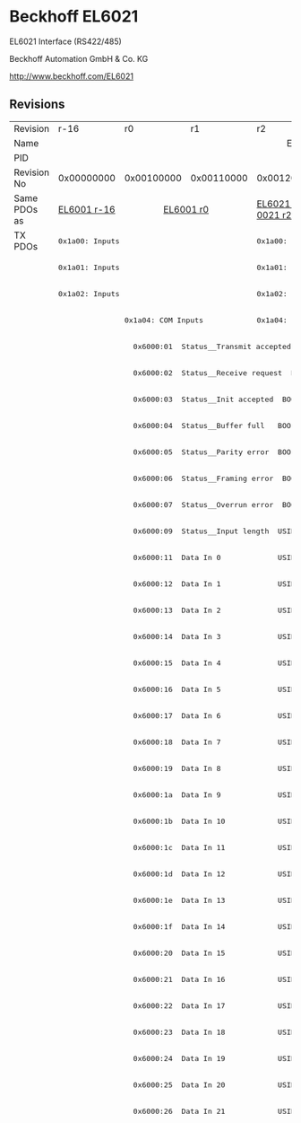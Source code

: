 # Beckhoff EL6021

EL6021 Interface (RS422/485)

Beckhoff Automation GmbH & Co. KG

http://www.beckhoff.com/EL6021

## Revisions
<table>
<tr >
<td>Revision</td>
<td>r-16</td>
<td>r0</td>
<td>r1</td>
<td>r2</td>
<td>r3</td>
<td>r4</td>
<td>r5</td>
<td>r6</td>
</tr>
<tr >
<td>Name</td>
<td colspan=8 align="center">EL6021 Interface (RS422/485)</td>
</tr>
<tr >
<td>PID</td>
<td colspan=8 align="center">0x17853052</td>
</tr>
<tr >
<td>Revision No</td>
<td>0x00000000</td>
<td>0x00100000</td>
<td>0x00110000</td>
<td>0x00120000</td>
<td>0x00130000</td>
<td>0x00140000</td>
<td>0x00150000</td>
<td>0x00160000</td>
</tr>
<tr >
<td>Same PDOs as</td>
<td><a href="EL6001">EL6001 r-16</a></td>
<td colspan=2 align="center"><a href="EL6001">EL6001 r0</a></td>
<td><a href="EL6021-0021">EL6021-0021 r2</a></td>
<td><a href="EL6021-0021">EL6021-0021 r3</a></td>
<td><a href="EL6021-0021">EL6021-0021 r4</a></td>
<td colspan=2 align="center"><a href="EL6021-0021">EL6021-0021 r5</a><br/><a href="EL6021-0021">EL6021-0021 r6</a></td>
</tr>
<tr class="txpdo pdosection">
<td rowspan=200 valign=top>TX PDOs</td>
<td colspan=3 align="left"><pre>0x1a00: Inputs</pre></td>
<td colspan=5 align="left"><pre>0x1a00: TxPDO-Map Inputs</pre></td>
<td></td>
</tr>
<tr class="txpdo pdosection">
<td colspan=3 align="left"><pre>0x1a01: Inputs</pre></td>
<td colspan=5 align="left"><pre>0x1a01: TxPDO-Map Inputs</pre></td>
</tr>
<tr class="txpdo pdosection">
<td colspan=3 align="left"><pre>0x1a02: Inputs</pre></td>
<td colspan=5 align="left"><pre>0x1a02: TxPDO-Map Inputs</pre></td>
</tr>
<tr class="txpdo pdosection">
<td></td>
<td colspan=2 align="left"><pre>0x1a04: COM Inputs</pre></td>
<td colspan=5 align="left"><pre>0x1a04: COM TxPDO-Map Inputs</pre></td>
</tr>
<tr class="txpdo">
<td></td>
<td colspan=7 align="left"><pre>  0x6000:01  Status__Transmit accepted  BOOL</pre></td>
</tr>
<tr class="txpdo">
<td></td>
<td colspan=7 align="left"><pre>  0x6000:02  Status__Receive request  BOOL</pre></td>
</tr>
<tr class="txpdo">
<td></td>
<td colspan=7 align="left"><pre>  0x6000:03  Status__Init accepted  BOOL</pre></td>
</tr>
<tr class="txpdo">
<td></td>
<td colspan=7 align="left"><pre>  0x6000:04  Status__Buffer full   BOOL</pre></td>
</tr>
<tr class="txpdo">
<td></td>
<td colspan=7 align="left"><pre>  0x6000:05  Status__Parity error  BOOL</pre></td>
</tr>
<tr class="txpdo">
<td></td>
<td colspan=7 align="left"><pre>  0x6000:06  Status__Framing error  BOOL</pre></td>
</tr>
<tr class="txpdo">
<td></td>
<td colspan=7 align="left"><pre>  0x6000:07  Status__Overrun error  BOOL</pre></td>
</tr>
<tr class="txpdo">
<td></td>
<td colspan=7 align="left"><pre>  0x6000:09  Status__Input length  USINT</pre></td>
</tr>
<tr class="txpdo">
<td></td>
<td colspan=7 align="left"><pre>  0x6000:11  Data In 0             USINT</pre></td>
</tr>
<tr class="txpdo">
<td></td>
<td colspan=7 align="left"><pre>  0x6000:12  Data In 1             USINT</pre></td>
</tr>
<tr class="txpdo">
<td></td>
<td colspan=7 align="left"><pre>  0x6000:13  Data In 2             USINT</pre></td>
</tr>
<tr class="txpdo">
<td></td>
<td colspan=7 align="left"><pre>  0x6000:14  Data In 3             USINT</pre></td>
</tr>
<tr class="txpdo">
<td></td>
<td colspan=7 align="left"><pre>  0x6000:15  Data In 4             USINT</pre></td>
</tr>
<tr class="txpdo">
<td></td>
<td colspan=7 align="left"><pre>  0x6000:16  Data In 5             USINT</pre></td>
</tr>
<tr class="txpdo">
<td></td>
<td colspan=7 align="left"><pre>  0x6000:17  Data In 6             USINT</pre></td>
</tr>
<tr class="txpdo">
<td></td>
<td colspan=7 align="left"><pre>  0x6000:18  Data In 7             USINT</pre></td>
</tr>
<tr class="txpdo">
<td></td>
<td colspan=7 align="left"><pre>  0x6000:19  Data In 8             USINT</pre></td>
</tr>
<tr class="txpdo">
<td></td>
<td colspan=7 align="left"><pre>  0x6000:1a  Data In 9             USINT</pre></td>
</tr>
<tr class="txpdo">
<td></td>
<td colspan=7 align="left"><pre>  0x6000:1b  Data In 10            USINT</pre></td>
</tr>
<tr class="txpdo">
<td></td>
<td colspan=7 align="left"><pre>  0x6000:1c  Data In 11            USINT</pre></td>
</tr>
<tr class="txpdo">
<td></td>
<td colspan=7 align="left"><pre>  0x6000:1d  Data In 12            USINT</pre></td>
</tr>
<tr class="txpdo">
<td></td>
<td colspan=7 align="left"><pre>  0x6000:1e  Data In 13            USINT</pre></td>
</tr>
<tr class="txpdo">
<td></td>
<td colspan=7 align="left"><pre>  0x6000:1f  Data In 14            USINT</pre></td>
</tr>
<tr class="txpdo">
<td></td>
<td colspan=7 align="left"><pre>  0x6000:20  Data In 15            USINT</pre></td>
</tr>
<tr class="txpdo">
<td></td>
<td colspan=7 align="left"><pre>  0x6000:21  Data In 16            USINT</pre></td>
</tr>
<tr class="txpdo">
<td></td>
<td colspan=7 align="left"><pre>  0x6000:22  Data In 17            USINT</pre></td>
</tr>
<tr class="txpdo">
<td></td>
<td colspan=7 align="left"><pre>  0x6000:23  Data In 18            USINT</pre></td>
</tr>
<tr class="txpdo">
<td></td>
<td colspan=7 align="left"><pre>  0x6000:24  Data In 19            USINT</pre></td>
</tr>
<tr class="txpdo">
<td></td>
<td colspan=7 align="left"><pre>  0x6000:25  Data In 20            USINT</pre></td>
</tr>
<tr class="txpdo">
<td></td>
<td colspan=7 align="left"><pre>  0x6000:26  Data In 21            USINT</pre></td>
</tr>
<tr class="txpdo pdosection">
<td colspan=4 align="left"></td>
<td colspan=4 align="left"><pre>0x1a05: COM ext. inputs</pre></td>
</tr>
<tr class="txpdo">
<td colspan=4 align="left"></td>
<td colspan=4 align="left"><pre>  0x6001:01  Status__Transmit accepted  BOOL</pre></td>
</tr>
<tr class="txpdo">
<td colspan=4 align="left"></td>
<td colspan=4 align="left"><pre>  0x6001:02  Status__Receive request  BOOL</pre></td>
</tr>
<tr class="txpdo">
<td colspan=4 align="left"></td>
<td colspan=4 align="left"><pre>  0x6001:03  Status__Init accepted  BOOL</pre></td>
</tr>
<tr class="txpdo">
<td colspan=4 align="left"></td>
<td colspan=4 align="left"><pre>  0x6001:04  Status__Buffer full   BOOL</pre></td>
</tr>
<tr class="txpdo">
<td colspan=4 align="left"></td>
<td colspan=4 align="left"><pre>  0x6001:05  Status__Parity error  BOOL</pre></td>
</tr>
<tr class="txpdo">
<td colspan=4 align="left"></td>
<td colspan=4 align="left"><pre>  0x6001:06  Status__Framing error  BOOL</pre></td>
</tr>
<tr class="txpdo">
<td colspan=4 align="left"></td>
<td colspan=4 align="left"><pre>  0x6001:07  Status__Overrun error  BOOL</pre></td>
</tr>
<tr class="txpdo">
<td colspan=4 align="left"></td>
<td colspan=4 align="left"><pre>  0x6001:09  Status__Input length  USINT</pre></td>
</tr>
<tr class="txpdo">
<td colspan=4 align="left"></td>
<td colspan=4 align="left"><pre>  0x6001:11  Data In 0             UINT</pre></td>
</tr>
<tr class="txpdo">
<td colspan=4 align="left"></td>
<td colspan=4 align="left"><pre>  0x6001:12  Data In 1             UINT</pre></td>
</tr>
<tr class="txpdo">
<td colspan=4 align="left"></td>
<td colspan=4 align="left"><pre>  0x6001:13  Data In 2             UINT</pre></td>
</tr>
<tr class="txpdo">
<td colspan=4 align="left"></td>
<td colspan=4 align="left"><pre>  0x6001:14  Data In 3             UINT</pre></td>
</tr>
<tr class="txpdo">
<td colspan=4 align="left"></td>
<td colspan=4 align="left"><pre>  0x6001:15  Data In 4             UINT</pre></td>
</tr>
<tr class="txpdo">
<td colspan=4 align="left"></td>
<td colspan=4 align="left"><pre>  0x6001:16  Data In 5             UINT</pre></td>
</tr>
<tr class="txpdo">
<td colspan=4 align="left"></td>
<td colspan=4 align="left"><pre>  0x6001:17  Data In 6             UINT</pre></td>
</tr>
<tr class="txpdo">
<td colspan=4 align="left"></td>
<td colspan=4 align="left"><pre>  0x6001:18  Data In 7             UINT</pre></td>
</tr>
<tr class="txpdo">
<td colspan=4 align="left"></td>
<td colspan=4 align="left"><pre>  0x6001:19  Data In 8             UINT</pre></td>
</tr>
<tr class="txpdo">
<td colspan=4 align="left"></td>
<td colspan=4 align="left"><pre>  0x6001:1a  Data In 9             UINT</pre></td>
</tr>
<tr class="txpdo">
<td colspan=4 align="left"></td>
<td colspan=4 align="left"><pre>  0x6001:1b  Data In 10            UINT</pre></td>
</tr>
<tr class="txpdo">
<td colspan=4 align="left"></td>
<td colspan=4 align="left"><pre>  0x6001:1c  Data In 11            UINT</pre></td>
</tr>
<tr class="txpdo">
<td colspan=4 align="left"></td>
<td colspan=4 align="left"><pre>  0x6001:1d  Data In 12            UINT</pre></td>
</tr>
<tr class="txpdo">
<td colspan=4 align="left"></td>
<td colspan=4 align="left"><pre>  0x6001:1e  Data In 13            UINT</pre></td>
</tr>
<tr class="txpdo">
<td colspan=4 align="left"></td>
<td colspan=4 align="left"><pre>  0x6001:1f  Data In 14            UINT</pre></td>
</tr>
<tr class="txpdo">
<td colspan=4 align="left"></td>
<td colspan=4 align="left"><pre>  0x6001:20  Data In 15            UINT</pre></td>
</tr>
<tr class="txpdo">
<td colspan=4 align="left"></td>
<td colspan=4 align="left"><pre>  0x6001:21  Data In 16            UINT</pre></td>
</tr>
<tr class="txpdo">
<td colspan=4 align="left"></td>
<td colspan=4 align="left"><pre>  0x6001:22  Data In 17            UINT</pre></td>
</tr>
<tr class="txpdo">
<td colspan=4 align="left"></td>
<td colspan=4 align="left"><pre>  0x6001:23  Data In 18            UINT</pre></td>
</tr>
<tr class="txpdo">
<td colspan=4 align="left"></td>
<td colspan=4 align="left"><pre>  0x6001:24  Data In 19            UINT</pre></td>
</tr>
<tr class="txpdo">
<td colspan=4 align="left"></td>
<td colspan=4 align="left"><pre>  0x6001:25  Data In 20            UINT</pre></td>
</tr>
<tr class="txpdo">
<td colspan=4 align="left"></td>
<td colspan=4 align="left"><pre>  0x6001:26  Data In 21            UINT</pre></td>
</tr>
<tr class="txpdo">
<td colspan=4 align="left"></td>
<td colspan=4 align="left"><pre>  0x6001:27  Data In 22            UINT</pre></td>
</tr>
<tr class="txpdo">
<td colspan=4 align="left"></td>
<td colspan=4 align="left"><pre>  0x6001:28  Data In 23            UINT</pre></td>
</tr>
<tr class="txpdo">
<td colspan=4 align="left"></td>
<td colspan=4 align="left"><pre>  0x6001:29  Data In 24            UINT</pre></td>
</tr>
<tr class="txpdo">
<td colspan=4 align="left"></td>
<td colspan=4 align="left"><pre>  0x6001:2a  Data In 25            UINT</pre></td>
</tr>
<tr class="txpdo">
<td colspan=4 align="left"></td>
<td colspan=4 align="left"><pre>  0x6001:2b  Data In 26            UINT</pre></td>
</tr>
<tr class="txpdo">
<td colspan=4 align="left"></td>
<td colspan=4 align="left"><pre>  0x6001:2c  Data In 27            UINT</pre></td>
</tr>
<tr class="txpdo">
<td colspan=4 align="left"></td>
<td colspan=4 align="left"><pre>  0x6001:2d  Data In 28            UINT</pre></td>
</tr>
<tr class="txpdo">
<td colspan=4 align="left"></td>
<td colspan=4 align="left"><pre>  0x6001:2e  Data In 29            UINT</pre></td>
</tr>
<tr class="txpdo">
<td colspan=4 align="left"></td>
<td colspan=4 align="left"><pre>  0x6001:2f  Data In 30            UINT</pre></td>
</tr>
<tr class="txpdo">
<td colspan=4 align="left"></td>
<td colspan=4 align="left"><pre>  0x6001:30  Data In 31            UINT</pre></td>
</tr>
<tr class="txpdo">
<td colspan=4 align="left"></td>
<td colspan=4 align="left"><pre>  0x6001:31  Data In 32            UINT</pre></td>
</tr>
<tr class="txpdo">
<td colspan=4 align="left"></td>
<td colspan=4 align="left"><pre>  0x6001:32  Data In 33            UINT</pre></td>
</tr>
<tr class="txpdo">
<td colspan=4 align="left"></td>
<td colspan=4 align="left"><pre>  0x6001:33  Data In 34            UINT</pre></td>
</tr>
<tr class="txpdo">
<td colspan=4 align="left"></td>
<td colspan=4 align="left"><pre>  0x6001:34  Data In 35            UINT</pre></td>
</tr>
<tr class="txpdo">
<td colspan=4 align="left"></td>
<td colspan=4 align="left"><pre>  0x6001:35  Data In 36            UINT</pre></td>
</tr>
<tr class="txpdo">
<td colspan=4 align="left"></td>
<td colspan=4 align="left"><pre>  0x6001:36  Data In 37            UINT</pre></td>
</tr>
<tr class="txpdo">
<td colspan=4 align="left"></td>
<td colspan=4 align="left"><pre>  0x6001:37  Data In 38            UINT</pre></td>
</tr>
<tr class="txpdo">
<td colspan=4 align="left"></td>
<td colspan=4 align="left"><pre>  0x6001:38  Data In 39            UINT</pre></td>
</tr>
<tr class="txpdo">
<td colspan=4 align="left"></td>
<td colspan=4 align="left"><pre>  0x6001:39  Data In 40            UINT</pre></td>
</tr>
<tr class="txpdo">
<td colspan=4 align="left"></td>
<td colspan=4 align="left"><pre>  0x6001:3a  Data In 41            UINT</pre></td>
</tr>
<tr class="txpdo">
<td colspan=4 align="left"></td>
<td colspan=4 align="left"><pre>  0x6001:3b  Data In 42            UINT</pre></td>
</tr>
<tr class="txpdo">
<td colspan=4 align="left"></td>
<td colspan=4 align="left"><pre>  0x6001:3c  Data In 43            UINT</pre></td>
</tr>
<tr class="txpdo">
<td colspan=4 align="left"></td>
<td colspan=4 align="left"><pre>  0x6001:3d  Data In 44            UINT</pre></td>
</tr>
<tr class="txpdo">
<td colspan=4 align="left"></td>
<td colspan=4 align="left"><pre>  0x6001:3e  Data In 45            UINT</pre></td>
</tr>
<tr class="txpdo">
<td colspan=4 align="left"></td>
<td colspan=4 align="left"><pre>  0x6001:3f  Data In 46            UINT</pre></td>
</tr>
<tr class="txpdo">
<td colspan=4 align="left"></td>
<td colspan=4 align="left"><pre>  0x6001:40  Data In 47            UINT</pre></td>
</tr>
<tr class="txpdo">
<td colspan=4 align="left"></td>
<td colspan=4 align="left"><pre>  0x6001:41  Data In 48            UINT</pre></td>
</tr>
<tr class="txpdo">
<td colspan=4 align="left"></td>
<td colspan=4 align="left"><pre>  0x6001:42  Data In 49            UINT</pre></td>
</tr>
<tr class="txpdo pdosection">
<td colspan=6 align="left"></td>
<td colspan=2 align="left"><pre>0x1a06: COM TxPDO-Map Input 98 Byte</pre></td>
</tr>
<tr class="txpdo">
<td colspan=6 align="left"></td>
<td colspan=2 align="left"><pre>  0x6000:01  Status__Transmit accepted  BOOL</pre></td>
</tr>
<tr class="txpdo">
<td colspan=6 align="left"></td>
<td colspan=2 align="left"><pre>  0x6000:02  Status__Receive request  BOOL</pre></td>
</tr>
<tr class="txpdo">
<td colspan=6 align="left"></td>
<td colspan=2 align="left"><pre>  0x6000:03  Status__Init accepted  BOOL</pre></td>
</tr>
<tr class="txpdo">
<td colspan=6 align="left"></td>
<td colspan=2 align="left"><pre>  0x6000:04  Status__Buffer full   BOOL</pre></td>
</tr>
<tr class="txpdo">
<td colspan=6 align="left"></td>
<td colspan=2 align="left"><pre>  0x6000:05  Status__Parity error  BOOL</pre></td>
</tr>
<tr class="txpdo">
<td colspan=6 align="left"></td>
<td colspan=2 align="left"><pre>  0x6000:06  Status__Framing error  BOOL</pre></td>
</tr>
<tr class="txpdo">
<td colspan=6 align="left"></td>
<td colspan=2 align="left"><pre>  0x6000:07  Status__Overrun error  BOOL</pre></td>
</tr>
<tr class="txpdo">
<td colspan=6 align="left"></td>
<td colspan=2 align="left"><pre>  0x6000:09  Status__Input length  USINT</pre></td>
</tr>
<tr class="txpdo">
<td colspan=6 align="left"></td>
<td colspan=2 align="left"><pre>  0x6000:11  Data In 0             USINT</pre></td>
</tr>
<tr class="txpdo">
<td colspan=6 align="left"></td>
<td colspan=2 align="left"><pre>  0x6000:12  Data In 1             USINT</pre></td>
</tr>
<tr class="txpdo">
<td colspan=6 align="left"></td>
<td colspan=2 align="left"><pre>  0x6000:13  Data In 2             USINT</pre></td>
</tr>
<tr class="txpdo">
<td colspan=6 align="left"></td>
<td colspan=2 align="left"><pre>  0x6000:14  Data In 3             USINT</pre></td>
</tr>
<tr class="txpdo">
<td colspan=6 align="left"></td>
<td colspan=2 align="left"><pre>  0x6000:15  Data In 4             USINT</pre></td>
</tr>
<tr class="txpdo">
<td colspan=6 align="left"></td>
<td colspan=2 align="left"><pre>  0x6000:16  Data In 5             USINT</pre></td>
</tr>
<tr class="txpdo">
<td colspan=6 align="left"></td>
<td colspan=2 align="left"><pre>  0x6000:17  Data In 6             USINT</pre></td>
</tr>
<tr class="txpdo">
<td colspan=6 align="left"></td>
<td colspan=2 align="left"><pre>  0x6000:18  Data In 7             USINT</pre></td>
</tr>
<tr class="txpdo">
<td colspan=6 align="left"></td>
<td colspan=2 align="left"><pre>  0x6000:19  Data In 8             USINT</pre></td>
</tr>
<tr class="txpdo">
<td colspan=6 align="left"></td>
<td colspan=2 align="left"><pre>  0x6000:1a  Data In 9             USINT</pre></td>
</tr>
<tr class="txpdo">
<td colspan=6 align="left"></td>
<td colspan=2 align="left"><pre>  0x6000:1b  Data In 10            USINT</pre></td>
</tr>
<tr class="txpdo">
<td colspan=6 align="left"></td>
<td colspan=2 align="left"><pre>  0x6000:1c  Data In 11            USINT</pre></td>
</tr>
<tr class="txpdo">
<td colspan=6 align="left"></td>
<td colspan=2 align="left"><pre>  0x6000:1d  Data In 12            USINT</pre></td>
</tr>
<tr class="txpdo">
<td colspan=6 align="left"></td>
<td colspan=2 align="left"><pre>  0x6000:1e  Data In 13            USINT</pre></td>
</tr>
<tr class="txpdo">
<td colspan=6 align="left"></td>
<td colspan=2 align="left"><pre>  0x6000:1f  Data In 14            USINT</pre></td>
</tr>
<tr class="txpdo">
<td colspan=6 align="left"></td>
<td colspan=2 align="left"><pre>  0x6000:20  Data In 15            USINT</pre></td>
</tr>
<tr class="txpdo">
<td colspan=6 align="left"></td>
<td colspan=2 align="left"><pre>  0x6000:21  Data In 16            USINT</pre></td>
</tr>
<tr class="txpdo">
<td colspan=6 align="left"></td>
<td colspan=2 align="left"><pre>  0x6000:22  Data In 17            USINT</pre></td>
</tr>
<tr class="txpdo">
<td colspan=6 align="left"></td>
<td colspan=2 align="left"><pre>  0x6000:23  Data In 18            USINT</pre></td>
</tr>
<tr class="txpdo">
<td colspan=6 align="left"></td>
<td colspan=2 align="left"><pre>  0x6000:24  Data In 19            USINT</pre></td>
</tr>
<tr class="txpdo">
<td colspan=6 align="left"></td>
<td colspan=2 align="left"><pre>  0x6000:25  Data In 20            USINT</pre></td>
</tr>
<tr class="txpdo">
<td colspan=6 align="left"></td>
<td colspan=2 align="left"><pre>  0x6000:26  Data In 21            USINT</pre></td>
</tr>
<tr class="txpdo">
<td colspan=6 align="left"></td>
<td colspan=2 align="left"><pre>  0x6000:27  Data In 22            USINT</pre></td>
</tr>
<tr class="txpdo">
<td colspan=6 align="left"></td>
<td colspan=2 align="left"><pre>  0x6000:28  Data In 23            USINT</pre></td>
</tr>
<tr class="txpdo">
<td colspan=6 align="left"></td>
<td colspan=2 align="left"><pre>  0x6000:29  Data In 24            USINT</pre></td>
</tr>
<tr class="txpdo">
<td colspan=6 align="left"></td>
<td colspan=2 align="left"><pre>  0x6000:2a  Data In 25            USINT</pre></td>
</tr>
<tr class="txpdo">
<td colspan=6 align="left"></td>
<td colspan=2 align="left"><pre>  0x6000:2b  Data In 26            USINT</pre></td>
</tr>
<tr class="txpdo">
<td colspan=6 align="left"></td>
<td colspan=2 align="left"><pre>  0x6000:2c  Data In 27            USINT</pre></td>
</tr>
<tr class="txpdo">
<td colspan=6 align="left"></td>
<td colspan=2 align="left"><pre>  0x6000:2d  Data In 28            USINT</pre></td>
</tr>
<tr class="txpdo">
<td colspan=6 align="left"></td>
<td colspan=2 align="left"><pre>  0x6000:2e  Data In 29            USINT</pre></td>
</tr>
<tr class="txpdo">
<td colspan=6 align="left"></td>
<td colspan=2 align="left"><pre>  0x6000:2f  Data In 30            USINT</pre></td>
</tr>
<tr class="txpdo">
<td colspan=6 align="left"></td>
<td colspan=2 align="left"><pre>  0x6000:30  Data In 31            USINT</pre></td>
</tr>
<tr class="txpdo">
<td colspan=6 align="left"></td>
<td colspan=2 align="left"><pre>  0x6000:31  Data In 32            USINT</pre></td>
</tr>
<tr class="txpdo">
<td colspan=6 align="left"></td>
<td colspan=2 align="left"><pre>  0x6000:32  Data In 33            USINT</pre></td>
</tr>
<tr class="txpdo">
<td colspan=6 align="left"></td>
<td colspan=2 align="left"><pre>  0x6000:33  Data In 34            USINT</pre></td>
</tr>
<tr class="txpdo">
<td colspan=6 align="left"></td>
<td colspan=2 align="left"><pre>  0x6000:34  Data In 35            USINT</pre></td>
</tr>
<tr class="txpdo">
<td colspan=6 align="left"></td>
<td colspan=2 align="left"><pre>  0x6000:35  Data In 36            USINT</pre></td>
</tr>
<tr class="txpdo">
<td colspan=6 align="left"></td>
<td colspan=2 align="left"><pre>  0x6000:36  Data In 37            USINT</pre></td>
</tr>
<tr class="txpdo">
<td colspan=6 align="left"></td>
<td colspan=2 align="left"><pre>  0x6000:37  Data In 38            USINT</pre></td>
</tr>
<tr class="txpdo">
<td colspan=6 align="left"></td>
<td colspan=2 align="left"><pre>  0x6000:38  Data In 39            USINT</pre></td>
</tr>
<tr class="txpdo">
<td colspan=6 align="left"></td>
<td colspan=2 align="left"><pre>  0x6000:39  Data In 40            USINT</pre></td>
</tr>
<tr class="txpdo">
<td colspan=6 align="left"></td>
<td colspan=2 align="left"><pre>  0x6000:3a  Data In 41            USINT</pre></td>
</tr>
<tr class="txpdo">
<td colspan=6 align="left"></td>
<td colspan=2 align="left"><pre>  0x6000:3b  Data In 42            USINT</pre></td>
</tr>
<tr class="txpdo">
<td colspan=6 align="left"></td>
<td colspan=2 align="left"><pre>  0x6000:3c  Data In 43            USINT</pre></td>
</tr>
<tr class="txpdo">
<td colspan=6 align="left"></td>
<td colspan=2 align="left"><pre>  0x6000:3d  Data In 44            USINT</pre></td>
</tr>
<tr class="txpdo">
<td colspan=6 align="left"></td>
<td colspan=2 align="left"><pre>  0x6000:3e  Data In 45            USINT</pre></td>
</tr>
<tr class="txpdo">
<td colspan=6 align="left"></td>
<td colspan=2 align="left"><pre>  0x6000:3f  Data In 46            USINT</pre></td>
</tr>
<tr class="txpdo">
<td colspan=6 align="left"></td>
<td colspan=2 align="left"><pre>  0x6000:40  Data In 47            USINT</pre></td>
</tr>
<tr class="txpdo">
<td colspan=6 align="left"></td>
<td colspan=2 align="left"><pre>  0x6000:41  Data In 48            USINT</pre></td>
</tr>
<tr class="txpdo">
<td colspan=6 align="left"></td>
<td colspan=2 align="left"><pre>  0x6000:42  Data In 49            USINT</pre></td>
</tr>
<tr class="txpdo">
<td colspan=6 align="left"></td>
<td colspan=2 align="left"><pre>  0x6000:43  Data In 50            USINT</pre></td>
</tr>
<tr class="txpdo">
<td colspan=6 align="left"></td>
<td colspan=2 align="left"><pre>  0x6000:44  Data In 51            USINT</pre></td>
</tr>
<tr class="txpdo">
<td colspan=6 align="left"></td>
<td colspan=2 align="left"><pre>  0x6000:45  Data In 52            USINT</pre></td>
</tr>
<tr class="txpdo">
<td colspan=6 align="left"></td>
<td colspan=2 align="left"><pre>  0x6000:46  Data In 53            USINT</pre></td>
</tr>
<tr class="txpdo">
<td colspan=6 align="left"></td>
<td colspan=2 align="left"><pre>  0x6000:47  Data In 54            USINT</pre></td>
</tr>
<tr class="txpdo">
<td colspan=6 align="left"></td>
<td colspan=2 align="left"><pre>  0x6000:48  Data In 55            USINT</pre></td>
</tr>
<tr class="txpdo">
<td colspan=6 align="left"></td>
<td colspan=2 align="left"><pre>  0x6000:49  Data In 56            USINT</pre></td>
</tr>
<tr class="txpdo">
<td colspan=6 align="left"></td>
<td colspan=2 align="left"><pre>  0x6000:4a  Data In 57            USINT</pre></td>
</tr>
<tr class="txpdo">
<td colspan=6 align="left"></td>
<td colspan=2 align="left"><pre>  0x6000:4b  Data In 58            USINT</pre></td>
</tr>
<tr class="txpdo">
<td colspan=6 align="left"></td>
<td colspan=2 align="left"><pre>  0x6000:4c  Data In 59            USINT</pre></td>
</tr>
<tr class="txpdo">
<td colspan=6 align="left"></td>
<td colspan=2 align="left"><pre>  0x6000:4d  Data In 60            USINT</pre></td>
</tr>
<tr class="txpdo">
<td colspan=6 align="left"></td>
<td colspan=2 align="left"><pre>  0x6000:4e  Data In 61            USINT</pre></td>
</tr>
<tr class="txpdo">
<td colspan=6 align="left"></td>
<td colspan=2 align="left"><pre>  0x6000:4f  Data In 62            USINT</pre></td>
</tr>
<tr class="txpdo">
<td colspan=6 align="left"></td>
<td colspan=2 align="left"><pre>  0x6000:50  Data In 63            USINT</pre></td>
</tr>
<tr class="txpdo">
<td colspan=6 align="left"></td>
<td colspan=2 align="left"><pre>  0x6000:51  Data In 64            USINT</pre></td>
</tr>
<tr class="txpdo">
<td colspan=6 align="left"></td>
<td colspan=2 align="left"><pre>  0x6000:52  Data In 65            USINT</pre></td>
</tr>
<tr class="txpdo">
<td colspan=6 align="left"></td>
<td colspan=2 align="left"><pre>  0x6000:53  Data In 66            USINT</pre></td>
</tr>
<tr class="txpdo">
<td colspan=6 align="left"></td>
<td colspan=2 align="left"><pre>  0x6000:54  Data In 67            USINT</pre></td>
</tr>
<tr class="txpdo">
<td colspan=6 align="left"></td>
<td colspan=2 align="left"><pre>  0x6000:55  Data In 68            USINT</pre></td>
</tr>
<tr class="txpdo">
<td colspan=6 align="left"></td>
<td colspan=2 align="left"><pre>  0x6000:56  Data In 69            USINT</pre></td>
</tr>
<tr class="txpdo">
<td colspan=6 align="left"></td>
<td colspan=2 align="left"><pre>  0x6000:57  Data In 70            USINT</pre></td>
</tr>
<tr class="txpdo">
<td colspan=6 align="left"></td>
<td colspan=2 align="left"><pre>  0x6000:58  Data In 71            USINT</pre></td>
</tr>
<tr class="txpdo">
<td colspan=6 align="left"></td>
<td colspan=2 align="left"><pre>  0x6000:59  Data In 72            USINT</pre></td>
</tr>
<tr class="txpdo">
<td colspan=6 align="left"></td>
<td colspan=2 align="left"><pre>  0x6000:5a  Data In 73            USINT</pre></td>
</tr>
<tr class="txpdo">
<td colspan=6 align="left"></td>
<td colspan=2 align="left"><pre>  0x6000:5b  Data In 74            USINT</pre></td>
</tr>
<tr class="txpdo">
<td colspan=6 align="left"></td>
<td colspan=2 align="left"><pre>  0x6000:5c  Data In 75            USINT</pre></td>
</tr>
<tr class="txpdo">
<td colspan=6 align="left"></td>
<td colspan=2 align="left"><pre>  0x6000:5d  Data In 76            USINT</pre></td>
</tr>
<tr class="txpdo">
<td colspan=6 align="left"></td>
<td colspan=2 align="left"><pre>  0x6000:5e  Data In 77            USINT</pre></td>
</tr>
<tr class="txpdo">
<td colspan=6 align="left"></td>
<td colspan=2 align="left"><pre>  0x6000:5f  Data In 78            USINT</pre></td>
</tr>
<tr class="txpdo">
<td colspan=6 align="left"></td>
<td colspan=2 align="left"><pre>  0x6000:60  Data In 79            USINT</pre></td>
</tr>
<tr class="txpdo">
<td colspan=6 align="left"></td>
<td colspan=2 align="left"><pre>  0x6000:61  Data In 80            USINT</pre></td>
</tr>
<tr class="txpdo">
<td colspan=6 align="left"></td>
<td colspan=2 align="left"><pre>  0x6000:62  Data In 81            USINT</pre></td>
</tr>
<tr class="txpdo">
<td colspan=6 align="left"></td>
<td colspan=2 align="left"><pre>  0x6000:63  Data In 82            USINT</pre></td>
</tr>
<tr class="txpdo">
<td colspan=6 align="left"></td>
<td colspan=2 align="left"><pre>  0x6000:64  Data In 83            USINT</pre></td>
</tr>
<tr class="txpdo">
<td colspan=6 align="left"></td>
<td colspan=2 align="left"><pre>  0x6000:65  Data In 84            USINT</pre></td>
</tr>
<tr class="txpdo">
<td colspan=6 align="left"></td>
<td colspan=2 align="left"><pre>  0x6000:66  Data In 85            USINT</pre></td>
</tr>
<tr class="txpdo">
<td colspan=6 align="left"></td>
<td colspan=2 align="left"><pre>  0x6000:67  Data In 86            USINT</pre></td>
</tr>
<tr class="txpdo">
<td colspan=6 align="left"></td>
<td colspan=2 align="left"><pre>  0x6000:68  Data In 87            USINT</pre></td>
</tr>
<tr class="txpdo">
<td colspan=6 align="left"></td>
<td colspan=2 align="left"><pre>  0x6000:69  Data In 88            USINT</pre></td>
</tr>
<tr class="txpdo">
<td colspan=6 align="left"></td>
<td colspan=2 align="left"><pre>  0x6000:6a  Data In 89            USINT</pre></td>
</tr>
<tr class="txpdo">
<td colspan=6 align="left"></td>
<td colspan=2 align="left"><pre>  0x6000:6b  Data In 90            USINT</pre></td>
</tr>
<tr class="txpdo">
<td colspan=6 align="left"></td>
<td colspan=2 align="left"><pre>  0x6000:6c  Data In 91            USINT</pre></td>
</tr>
<tr class="txpdo">
<td colspan=6 align="left"></td>
<td colspan=2 align="left"><pre>  0x6000:6d  Data In 92            USINT</pre></td>
</tr>
<tr class="txpdo">
<td colspan=6 align="left"></td>
<td colspan=2 align="left"><pre>  0x6000:6e  Data In 93            USINT</pre></td>
</tr>
<tr class="txpdo">
<td colspan=6 align="left"></td>
<td colspan=2 align="left"><pre>  0x6000:6f  Data In 94            USINT</pre></td>
</tr>
<tr class="txpdo">
<td colspan=6 align="left"></td>
<td colspan=2 align="left"><pre>  0x6000:70  Data In 95            USINT</pre></td>
</tr>
<tr class="txpdo">
<td colspan=6 align="left"></td>
<td colspan=2 align="left"><pre>  0x6000:71  Data In 96            USINT</pre></td>
</tr>
<tr class="txpdo">
<td colspan=6 align="left"></td>
<td colspan=2 align="left"><pre>  0x6000:72  Data In 97            USINT</pre></td>
</tr>
<tr class="rxpdo pdosection">
<td rowspan=191 valign=top>RX PDOs</td>
<td colspan=3 align="left"><pre>0x1600: Outputs</pre></td>
<td colspan=5 align="left"><pre>0x1600: RxPDO-Map Outputs</pre></td>
<td></td>
</tr>
<tr class="rxpdo pdosection">
<td colspan=3 align="left"><pre>0x1601: Outputs</pre></td>
<td colspan=5 align="left"><pre>0x1601: RxPDO-Map Outputs</pre></td>
</tr>
<tr class="rxpdo pdosection">
<td colspan=3 align="left"><pre>0x1602: Outputs</pre></td>
<td colspan=5 align="left"><pre>0x1602: RxPDO-Map Outputs</pre></td>
</tr>
<tr class="rxpdo pdosection">
<td></td>
<td colspan=2 align="left"><pre>0x1604: COM Outputs</pre></td>
<td colspan=5 align="left"><pre>0x1604: COM RxPDO-Map Outputs</pre></td>
</tr>
<tr class="rxpdo">
<td></td>
<td colspan=7 align="left"><pre>  0x7000:01  Ctrl__Transmit request  BOOL</pre></td>
</tr>
<tr class="rxpdo">
<td></td>
<td colspan=7 align="left"><pre>  0x7000:02  Ctrl__Receive accepted  BOOL</pre></td>
</tr>
<tr class="rxpdo">
<td></td>
<td colspan=7 align="left"><pre>  0x7000:03  Ctrl__Init request    BOOL</pre></td>
</tr>
<tr class="rxpdo">
<td></td>
<td colspan=7 align="left"><pre>  0x7000:04  Ctrl__Send continues  BOOL</pre></td>
</tr>
<tr class="rxpdo">
<td></td>
<td colspan=7 align="left"><pre>  0x7000:09  Ctrl__Output length   USINT</pre></td>
</tr>
<tr class="rxpdo">
<td></td>
<td colspan=7 align="left"><pre>  0x7000:11  Data Out 0            USINT</pre></td>
</tr>
<tr class="rxpdo">
<td></td>
<td colspan=7 align="left"><pre>  0x7000:12  Data Out 1            USINT</pre></td>
</tr>
<tr class="rxpdo">
<td></td>
<td colspan=7 align="left"><pre>  0x7000:13  Data Out 2            USINT</pre></td>
</tr>
<tr class="rxpdo">
<td></td>
<td colspan=7 align="left"><pre>  0x7000:14  Data Out 3            USINT</pre></td>
</tr>
<tr class="rxpdo">
<td></td>
<td colspan=7 align="left"><pre>  0x7000:15  Data Out 4            USINT</pre></td>
</tr>
<tr class="rxpdo">
<td></td>
<td colspan=7 align="left"><pre>  0x7000:16  Data Out 5            USINT</pre></td>
</tr>
<tr class="rxpdo">
<td></td>
<td colspan=7 align="left"><pre>  0x7000:17  Data Out 6            USINT</pre></td>
</tr>
<tr class="rxpdo">
<td></td>
<td colspan=7 align="left"><pre>  0x7000:18  Data Out 7            USINT</pre></td>
</tr>
<tr class="rxpdo">
<td></td>
<td colspan=7 align="left"><pre>  0x7000:19  Data Out 8            USINT</pre></td>
</tr>
<tr class="rxpdo">
<td></td>
<td colspan=7 align="left"><pre>  0x7000:1a  Data Out 9            USINT</pre></td>
</tr>
<tr class="rxpdo">
<td></td>
<td colspan=7 align="left"><pre>  0x7000:1b  Data Out 10           USINT</pre></td>
</tr>
<tr class="rxpdo">
<td></td>
<td colspan=7 align="left"><pre>  0x7000:1c  Data Out 11           USINT</pre></td>
</tr>
<tr class="rxpdo">
<td></td>
<td colspan=7 align="left"><pre>  0x7000:1d  Data Out 12           USINT</pre></td>
</tr>
<tr class="rxpdo">
<td></td>
<td colspan=7 align="left"><pre>  0x7000:1e  Data Out 13           USINT</pre></td>
</tr>
<tr class="rxpdo">
<td></td>
<td colspan=7 align="left"><pre>  0x7000:1f  Data Out 14           USINT</pre></td>
</tr>
<tr class="rxpdo">
<td></td>
<td colspan=7 align="left"><pre>  0x7000:20  Data Out 15           USINT</pre></td>
</tr>
<tr class="rxpdo">
<td></td>
<td colspan=7 align="left"><pre>  0x7000:21  Data Out 16           USINT</pre></td>
</tr>
<tr class="rxpdo">
<td></td>
<td colspan=7 align="left"><pre>  0x7000:22  Data Out 17           USINT</pre></td>
</tr>
<tr class="rxpdo">
<td></td>
<td colspan=7 align="left"><pre>  0x7000:23  Data Out 18           USINT</pre></td>
</tr>
<tr class="rxpdo">
<td></td>
<td colspan=7 align="left"><pre>  0x7000:24  Data Out 19           USINT</pre></td>
</tr>
<tr class="rxpdo">
<td></td>
<td colspan=7 align="left"><pre>  0x7000:25  Data Out 20           USINT</pre></td>
</tr>
<tr class="rxpdo">
<td></td>
<td colspan=7 align="left"><pre>  0x7000:26  Data Out 21           USINT</pre></td>
</tr>
<tr class="rxpdo pdosection">
<td colspan=4 align="left"></td>
<td colspan=4 align="left"><pre>0x1605: COM ext. outputs</pre></td>
</tr>
<tr class="rxpdo">
<td colspan=4 align="left"></td>
<td colspan=4 align="left"><pre>  0x7001:01  Ctrl__Transmit request  BOOL</pre></td>
</tr>
<tr class="rxpdo">
<td colspan=4 align="left"></td>
<td colspan=4 align="left"><pre>  0x7001:02  Ctrl__Receive accepted  BOOL</pre></td>
</tr>
<tr class="rxpdo">
<td colspan=4 align="left"></td>
<td colspan=4 align="left"><pre>  0x7001:03  Ctrl__Init request    BOOL</pre></td>
</tr>
<tr class="rxpdo">
<td colspan=4 align="left"></td>
<td colspan=4 align="left"><pre>  0x7001:04  Ctrl__Send continuous  BOOL</pre></td>
</tr>
<tr class="rxpdo">
<td colspan=4 align="left"></td>
<td colspan=4 align="left"><pre>  0x7001:09  Ctrl__Output length   USINT</pre></td>
</tr>
<tr class="rxpdo">
<td colspan=4 align="left"></td>
<td colspan=4 align="left"><pre>  0x7001:11  Data Out 0            UINT</pre></td>
</tr>
<tr class="rxpdo">
<td colspan=4 align="left"></td>
<td colspan=4 align="left"><pre>  0x7001:12  Data Out 1            UINT</pre></td>
</tr>
<tr class="rxpdo">
<td colspan=4 align="left"></td>
<td colspan=4 align="left"><pre>  0x7001:13  Data Out 2            UINT</pre></td>
</tr>
<tr class="rxpdo">
<td colspan=4 align="left"></td>
<td colspan=4 align="left"><pre>  0x7001:14  Data Out 3            UINT</pre></td>
</tr>
<tr class="rxpdo">
<td colspan=4 align="left"></td>
<td colspan=4 align="left"><pre>  0x7001:15  Data Out 4            UINT</pre></td>
</tr>
<tr class="rxpdo">
<td colspan=4 align="left"></td>
<td colspan=4 align="left"><pre>  0x7001:16  Data Out 5            UINT</pre></td>
</tr>
<tr class="rxpdo">
<td colspan=4 align="left"></td>
<td colspan=4 align="left"><pre>  0x7001:17  Data Out 6            UINT</pre></td>
</tr>
<tr class="rxpdo">
<td colspan=4 align="left"></td>
<td colspan=4 align="left"><pre>  0x7001:18  Data Out 7            UINT</pre></td>
</tr>
<tr class="rxpdo">
<td colspan=4 align="left"></td>
<td colspan=4 align="left"><pre>  0x7001:19  Data Out 8            UINT</pre></td>
</tr>
<tr class="rxpdo">
<td colspan=4 align="left"></td>
<td colspan=4 align="left"><pre>  0x7001:1a  Data Out 9            UINT</pre></td>
</tr>
<tr class="rxpdo">
<td colspan=4 align="left"></td>
<td colspan=4 align="left"><pre>  0x7001:1b  Data Out 10           UINT</pre></td>
</tr>
<tr class="rxpdo">
<td colspan=4 align="left"></td>
<td colspan=4 align="left"><pre>  0x7001:1c  Data Out 11           UINT</pre></td>
</tr>
<tr class="rxpdo">
<td colspan=4 align="left"></td>
<td colspan=4 align="left"><pre>  0x7001:1d  Data Out 12           UINT</pre></td>
</tr>
<tr class="rxpdo">
<td colspan=4 align="left"></td>
<td colspan=4 align="left"><pre>  0x7001:1e  Data Out 13           UINT</pre></td>
</tr>
<tr class="rxpdo">
<td colspan=4 align="left"></td>
<td colspan=4 align="left"><pre>  0x7001:1f  Data Out 14           UINT</pre></td>
</tr>
<tr class="rxpdo">
<td colspan=4 align="left"></td>
<td colspan=4 align="left"><pre>  0x7001:20  Data Out 15           UINT</pre></td>
</tr>
<tr class="rxpdo">
<td colspan=4 align="left"></td>
<td colspan=4 align="left"><pre>  0x7001:21  Data Out 16           UINT</pre></td>
</tr>
<tr class="rxpdo">
<td colspan=4 align="left"></td>
<td colspan=4 align="left"><pre>  0x7001:22  Data Out 17           UINT</pre></td>
</tr>
<tr class="rxpdo">
<td colspan=4 align="left"></td>
<td colspan=4 align="left"><pre>  0x7001:23  Data Out 18           UINT</pre></td>
</tr>
<tr class="rxpdo">
<td colspan=4 align="left"></td>
<td colspan=4 align="left"><pre>  0x7001:24  Data Out 19           UINT</pre></td>
</tr>
<tr class="rxpdo">
<td colspan=4 align="left"></td>
<td colspan=4 align="left"><pre>  0x7001:25  Data Out 20           UINT</pre></td>
</tr>
<tr class="rxpdo">
<td colspan=4 align="left"></td>
<td colspan=4 align="left"><pre>  0x7001:26  Data Out 21           UINT</pre></td>
</tr>
<tr class="rxpdo">
<td colspan=4 align="left"></td>
<td colspan=4 align="left"><pre>  0x7001:27  Data Out 22           UINT</pre></td>
</tr>
<tr class="rxpdo">
<td colspan=4 align="left"></td>
<td colspan=4 align="left"><pre>  0x7001:28  Data Out 23           UINT</pre></td>
</tr>
<tr class="rxpdo">
<td colspan=4 align="left"></td>
<td colspan=4 align="left"><pre>  0x7001:29  Data Out 24           UINT</pre></td>
</tr>
<tr class="rxpdo">
<td colspan=4 align="left"></td>
<td colspan=4 align="left"><pre>  0x7001:2a  Data Out 25           UINT</pre></td>
</tr>
<tr class="rxpdo">
<td colspan=4 align="left"></td>
<td colspan=4 align="left"><pre>  0x7001:2b  Data Out 26           UINT</pre></td>
</tr>
<tr class="rxpdo">
<td colspan=4 align="left"></td>
<td colspan=4 align="left"><pre>  0x7001:2c  Data Out 27           UINT</pre></td>
</tr>
<tr class="rxpdo">
<td colspan=4 align="left"></td>
<td colspan=4 align="left"><pre>  0x7001:2d  Data Out 28           UINT</pre></td>
</tr>
<tr class="rxpdo">
<td colspan=4 align="left"></td>
<td colspan=4 align="left"><pre>  0x7001:2e  Data Out 29           UINT</pre></td>
</tr>
<tr class="rxpdo">
<td colspan=4 align="left"></td>
<td colspan=4 align="left"><pre>  0x7001:2f  Data Out 30           UINT</pre></td>
</tr>
<tr class="rxpdo">
<td colspan=4 align="left"></td>
<td colspan=4 align="left"><pre>  0x7001:30  Data Out 31           UINT</pre></td>
</tr>
<tr class="rxpdo">
<td colspan=4 align="left"></td>
<td colspan=4 align="left"><pre>  0x7001:31  Data Out 32           UINT</pre></td>
</tr>
<tr class="rxpdo">
<td colspan=4 align="left"></td>
<td colspan=4 align="left"><pre>  0x7001:32  Data Out 33           UINT</pre></td>
</tr>
<tr class="rxpdo">
<td colspan=4 align="left"></td>
<td colspan=4 align="left"><pre>  0x7001:33  Data Out 34           UINT</pre></td>
</tr>
<tr class="rxpdo">
<td colspan=4 align="left"></td>
<td colspan=4 align="left"><pre>  0x7001:34  Data Out 35           UINT</pre></td>
</tr>
<tr class="rxpdo">
<td colspan=4 align="left"></td>
<td colspan=4 align="left"><pre>  0x7001:35  Data Out 36           UINT</pre></td>
</tr>
<tr class="rxpdo">
<td colspan=4 align="left"></td>
<td colspan=4 align="left"><pre>  0x7001:36  Data Out 37           UINT</pre></td>
</tr>
<tr class="rxpdo">
<td colspan=4 align="left"></td>
<td colspan=4 align="left"><pre>  0x7001:37  Data Out 38           UINT</pre></td>
</tr>
<tr class="rxpdo">
<td colspan=4 align="left"></td>
<td colspan=4 align="left"><pre>  0x7001:38  Data Out 39           UINT</pre></td>
</tr>
<tr class="rxpdo">
<td colspan=4 align="left"></td>
<td colspan=4 align="left"><pre>  0x7001:39  Data Out 40           UINT</pre></td>
</tr>
<tr class="rxpdo">
<td colspan=4 align="left"></td>
<td colspan=4 align="left"><pre>  0x7001:3a  Data Out 41           UINT</pre></td>
</tr>
<tr class="rxpdo">
<td colspan=4 align="left"></td>
<td colspan=4 align="left"><pre>  0x7001:3b  Data Out 42           UINT</pre></td>
</tr>
<tr class="rxpdo">
<td colspan=4 align="left"></td>
<td colspan=4 align="left"><pre>  0x7001:3c  Data Out 43           UINT</pre></td>
</tr>
<tr class="rxpdo">
<td colspan=4 align="left"></td>
<td colspan=4 align="left"><pre>  0x7001:3d  Data Out 44           UINT</pre></td>
</tr>
<tr class="rxpdo">
<td colspan=4 align="left"></td>
<td colspan=4 align="left"><pre>  0x7001:3e  Data Out 45           UINT</pre></td>
</tr>
<tr class="rxpdo">
<td colspan=4 align="left"></td>
<td colspan=4 align="left"><pre>  0x7001:3f  Data Out 46           UINT</pre></td>
</tr>
<tr class="rxpdo">
<td colspan=4 align="left"></td>
<td colspan=4 align="left"><pre>  0x7001:40  Data Out 47           UINT</pre></td>
</tr>
<tr class="rxpdo">
<td colspan=4 align="left"></td>
<td colspan=4 align="left"><pre>  0x7001:41  Data Out 48           UINT</pre></td>
</tr>
<tr class="rxpdo">
<td colspan=4 align="left"></td>
<td colspan=4 align="left"><pre>  0x7001:42  Data Out 49           UINT</pre></td>
</tr>
<tr class="rxpdo pdosection">
<td colspan=6 align="left"></td>
<td colspan=2 align="left"><pre>0x1606: COM RxPDO-Map Output 98 Byte</pre></td>
</tr>
<tr class="rxpdo">
<td colspan=6 align="left"></td>
<td colspan=2 align="left"><pre>  0x7000:01  Ctrl__Transmit request  BOOL</pre></td>
</tr>
<tr class="rxpdo">
<td colspan=6 align="left"></td>
<td colspan=2 align="left"><pre>  0x7000:02  Ctrl__Receive accepted  BOOL</pre></td>
</tr>
<tr class="rxpdo">
<td colspan=6 align="left"></td>
<td colspan=2 align="left"><pre>  0x7000:03  Ctrl__Init request    BOOL</pre></td>
</tr>
<tr class="rxpdo">
<td colspan=6 align="left"></td>
<td colspan=2 align="left"><pre>  0x7000:04  Ctrl__Send continues  BOOL</pre></td>
</tr>
<tr class="rxpdo">
<td colspan=6 align="left"></td>
<td colspan=2 align="left"><pre>  0x7000:09  Ctrl__Output length   USINT</pre></td>
</tr>
<tr class="rxpdo">
<td colspan=6 align="left"></td>
<td colspan=2 align="left"><pre>  0x7000:11  Data Out 0            USINT</pre></td>
</tr>
<tr class="rxpdo">
<td colspan=6 align="left"></td>
<td colspan=2 align="left"><pre>  0x7000:12  Data Out 1            USINT</pre></td>
</tr>
<tr class="rxpdo">
<td colspan=6 align="left"></td>
<td colspan=2 align="left"><pre>  0x7000:13  Data Out 2            USINT</pre></td>
</tr>
<tr class="rxpdo">
<td colspan=6 align="left"></td>
<td colspan=2 align="left"><pre>  0x7000:14  Data Out 3            USINT</pre></td>
</tr>
<tr class="rxpdo">
<td colspan=6 align="left"></td>
<td colspan=2 align="left"><pre>  0x7000:15  Data Out 4            USINT</pre></td>
</tr>
<tr class="rxpdo">
<td colspan=6 align="left"></td>
<td colspan=2 align="left"><pre>  0x7000:16  Data Out 5            USINT</pre></td>
</tr>
<tr class="rxpdo">
<td colspan=6 align="left"></td>
<td colspan=2 align="left"><pre>  0x7000:17  Data Out 6            USINT</pre></td>
</tr>
<tr class="rxpdo">
<td colspan=6 align="left"></td>
<td colspan=2 align="left"><pre>  0x7000:18  Data Out 7            USINT</pre></td>
</tr>
<tr class="rxpdo">
<td colspan=6 align="left"></td>
<td colspan=2 align="left"><pre>  0x7000:19  Data Out 8            USINT</pre></td>
</tr>
<tr class="rxpdo">
<td colspan=6 align="left"></td>
<td colspan=2 align="left"><pre>  0x7000:1a  Data Out 9            USINT</pre></td>
</tr>
<tr class="rxpdo">
<td colspan=6 align="left"></td>
<td colspan=2 align="left"><pre>  0x7000:1b  Data Out 10           USINT</pre></td>
</tr>
<tr class="rxpdo">
<td colspan=6 align="left"></td>
<td colspan=2 align="left"><pre>  0x7000:1c  Data Out 11           USINT</pre></td>
</tr>
<tr class="rxpdo">
<td colspan=6 align="left"></td>
<td colspan=2 align="left"><pre>  0x7000:1d  Data Out 12           USINT</pre></td>
</tr>
<tr class="rxpdo">
<td colspan=6 align="left"></td>
<td colspan=2 align="left"><pre>  0x7000:1e  Data Out 13           USINT</pre></td>
</tr>
<tr class="rxpdo">
<td colspan=6 align="left"></td>
<td colspan=2 align="left"><pre>  0x7000:1f  Data Out 14           USINT</pre></td>
</tr>
<tr class="rxpdo">
<td colspan=6 align="left"></td>
<td colspan=2 align="left"><pre>  0x7000:20  Data Out 15           USINT</pre></td>
</tr>
<tr class="rxpdo">
<td colspan=6 align="left"></td>
<td colspan=2 align="left"><pre>  0x7000:21  Data Out 16           USINT</pre></td>
</tr>
<tr class="rxpdo">
<td colspan=6 align="left"></td>
<td colspan=2 align="left"><pre>  0x7000:22  Data Out 17           USINT</pre></td>
</tr>
<tr class="rxpdo">
<td colspan=6 align="left"></td>
<td colspan=2 align="left"><pre>  0x7000:23  Data Out 18           USINT</pre></td>
</tr>
<tr class="rxpdo">
<td colspan=6 align="left"></td>
<td colspan=2 align="left"><pre>  0x7000:24  Data Out 19           USINT</pre></td>
</tr>
<tr class="rxpdo">
<td colspan=6 align="left"></td>
<td colspan=2 align="left"><pre>  0x7000:25  Data Out 20           USINT</pre></td>
</tr>
<tr class="rxpdo">
<td colspan=6 align="left"></td>
<td colspan=2 align="left"><pre>  0x7000:26  Data Out 21           USINT</pre></td>
</tr>
<tr class="rxpdo">
<td colspan=6 align="left"></td>
<td colspan=2 align="left"><pre>  0x7000:27  Data Out 22           USINT</pre></td>
</tr>
<tr class="rxpdo">
<td colspan=6 align="left"></td>
<td colspan=2 align="left"><pre>  0x7000:28  Data Out 23           USINT</pre></td>
</tr>
<tr class="rxpdo">
<td colspan=6 align="left"></td>
<td colspan=2 align="left"><pre>  0x7000:29  Data Out 24           USINT</pre></td>
</tr>
<tr class="rxpdo">
<td colspan=6 align="left"></td>
<td colspan=2 align="left"><pre>  0x7000:2a  Data Out 25           USINT</pre></td>
</tr>
<tr class="rxpdo">
<td colspan=6 align="left"></td>
<td colspan=2 align="left"><pre>  0x7000:2b  Data Out 26           USINT</pre></td>
</tr>
<tr class="rxpdo">
<td colspan=6 align="left"></td>
<td colspan=2 align="left"><pre>  0x7000:2c  Data Out 27           USINT</pre></td>
</tr>
<tr class="rxpdo">
<td colspan=6 align="left"></td>
<td colspan=2 align="left"><pre>  0x7000:2d  Data Out 28           USINT</pre></td>
</tr>
<tr class="rxpdo">
<td colspan=6 align="left"></td>
<td colspan=2 align="left"><pre>  0x7000:2e  Data Out 29           USINT</pre></td>
</tr>
<tr class="rxpdo">
<td colspan=6 align="left"></td>
<td colspan=2 align="left"><pre>  0x7000:2f  Data Out 30           USINT</pre></td>
</tr>
<tr class="rxpdo">
<td colspan=6 align="left"></td>
<td colspan=2 align="left"><pre>  0x7000:30  Data Out 31           USINT</pre></td>
</tr>
<tr class="rxpdo">
<td colspan=6 align="left"></td>
<td colspan=2 align="left"><pre>  0x7000:31  Data Out 32           USINT</pre></td>
</tr>
<tr class="rxpdo">
<td colspan=6 align="left"></td>
<td colspan=2 align="left"><pre>  0x7000:32  Data Out 33           USINT</pre></td>
</tr>
<tr class="rxpdo">
<td colspan=6 align="left"></td>
<td colspan=2 align="left"><pre>  0x7000:33  Data Out 34           USINT</pre></td>
</tr>
<tr class="rxpdo">
<td colspan=6 align="left"></td>
<td colspan=2 align="left"><pre>  0x7000:34  Data Out 35           USINT</pre></td>
</tr>
<tr class="rxpdo">
<td colspan=6 align="left"></td>
<td colspan=2 align="left"><pre>  0x7000:35  Data Out 36           USINT</pre></td>
</tr>
<tr class="rxpdo">
<td colspan=6 align="left"></td>
<td colspan=2 align="left"><pre>  0x7000:36  Data Out 37           USINT</pre></td>
</tr>
<tr class="rxpdo">
<td colspan=6 align="left"></td>
<td colspan=2 align="left"><pre>  0x7000:37  Data Out 38           USINT</pre></td>
</tr>
<tr class="rxpdo">
<td colspan=6 align="left"></td>
<td colspan=2 align="left"><pre>  0x7000:38  Data Out 39           USINT</pre></td>
</tr>
<tr class="rxpdo">
<td colspan=6 align="left"></td>
<td colspan=2 align="left"><pre>  0x7000:39  Data Out 40           USINT</pre></td>
</tr>
<tr class="rxpdo">
<td colspan=6 align="left"></td>
<td colspan=2 align="left"><pre>  0x7000:3a  Data Out 41           USINT</pre></td>
</tr>
<tr class="rxpdo">
<td colspan=6 align="left"></td>
<td colspan=2 align="left"><pre>  0x7000:3b  Data Out 42           USINT</pre></td>
</tr>
<tr class="rxpdo">
<td colspan=6 align="left"></td>
<td colspan=2 align="left"><pre>  0x7000:3c  Data Out 43           USINT</pre></td>
</tr>
<tr class="rxpdo">
<td colspan=6 align="left"></td>
<td colspan=2 align="left"><pre>  0x7000:3d  Data Out 44           USINT</pre></td>
</tr>
<tr class="rxpdo">
<td colspan=6 align="left"></td>
<td colspan=2 align="left"><pre>  0x7000:3e  Data Out 45           USINT</pre></td>
</tr>
<tr class="rxpdo">
<td colspan=6 align="left"></td>
<td colspan=2 align="left"><pre>  0x7000:3f  Data Out 46           USINT</pre></td>
</tr>
<tr class="rxpdo">
<td colspan=6 align="left"></td>
<td colspan=2 align="left"><pre>  0x7000:40  Data Out 47           USINT</pre></td>
</tr>
<tr class="rxpdo">
<td colspan=6 align="left"></td>
<td colspan=2 align="left"><pre>  0x7000:41  Data Out 48           USINT</pre></td>
</tr>
<tr class="rxpdo">
<td colspan=6 align="left"></td>
<td colspan=2 align="left"><pre>  0x7000:42  Data Out 49           USINT</pre></td>
</tr>
<tr class="rxpdo">
<td colspan=6 align="left"></td>
<td colspan=2 align="left"><pre>  0x7000:43  Data Out 50           USINT</pre></td>
</tr>
<tr class="rxpdo">
<td colspan=6 align="left"></td>
<td colspan=2 align="left"><pre>  0x7000:44  Data Out 51           USINT</pre></td>
</tr>
<tr class="rxpdo">
<td colspan=6 align="left"></td>
<td colspan=2 align="left"><pre>  0x7000:45  Data Out 52           USINT</pre></td>
</tr>
<tr class="rxpdo">
<td colspan=6 align="left"></td>
<td colspan=2 align="left"><pre>  0x7000:46  Data Out 53           USINT</pre></td>
</tr>
<tr class="rxpdo">
<td colspan=6 align="left"></td>
<td colspan=2 align="left"><pre>  0x7000:47  Data Out 54           USINT</pre></td>
</tr>
<tr class="rxpdo">
<td colspan=6 align="left"></td>
<td colspan=2 align="left"><pre>  0x7000:48  Data Out 55           USINT</pre></td>
</tr>
<tr class="rxpdo">
<td colspan=6 align="left"></td>
<td colspan=2 align="left"><pre>  0x7000:49  Data Out 56           USINT</pre></td>
</tr>
<tr class="rxpdo">
<td colspan=6 align="left"></td>
<td colspan=2 align="left"><pre>  0x7000:4a  Data Out 57           USINT</pre></td>
</tr>
<tr class="rxpdo">
<td colspan=6 align="left"></td>
<td colspan=2 align="left"><pre>  0x7000:4b  Data Out 58           USINT</pre></td>
</tr>
<tr class="rxpdo">
<td colspan=6 align="left"></td>
<td colspan=2 align="left"><pre>  0x7000:4c  Data Out 59           USINT</pre></td>
</tr>
<tr class="rxpdo">
<td colspan=6 align="left"></td>
<td colspan=2 align="left"><pre>  0x7000:4d  Data Out 60           USINT</pre></td>
</tr>
<tr class="rxpdo">
<td colspan=6 align="left"></td>
<td colspan=2 align="left"><pre>  0x7000:4e  Data Out 61           USINT</pre></td>
</tr>
<tr class="rxpdo">
<td colspan=6 align="left"></td>
<td colspan=2 align="left"><pre>  0x7000:4f  Data Out 62           USINT</pre></td>
</tr>
<tr class="rxpdo">
<td colspan=6 align="left"></td>
<td colspan=2 align="left"><pre>  0x7000:50  Data Out 63           USINT</pre></td>
</tr>
<tr class="rxpdo">
<td colspan=6 align="left"></td>
<td colspan=2 align="left"><pre>  0x7000:51  Data Out 64           USINT</pre></td>
</tr>
<tr class="rxpdo">
<td colspan=6 align="left"></td>
<td colspan=2 align="left"><pre>  0x7000:52  Data Out 65           USINT</pre></td>
</tr>
<tr class="rxpdo">
<td colspan=6 align="left"></td>
<td colspan=2 align="left"><pre>  0x7000:53  Data Out 66           USINT</pre></td>
</tr>
<tr class="rxpdo">
<td colspan=6 align="left"></td>
<td colspan=2 align="left"><pre>  0x7000:54  Data Out 67           USINT</pre></td>
</tr>
<tr class="rxpdo">
<td colspan=6 align="left"></td>
<td colspan=2 align="left"><pre>  0x7000:55  Data Out 68           USINT</pre></td>
</tr>
<tr class="rxpdo">
<td colspan=6 align="left"></td>
<td colspan=2 align="left"><pre>  0x7000:56  Data Out 69           USINT</pre></td>
</tr>
<tr class="rxpdo">
<td colspan=6 align="left"></td>
<td colspan=2 align="left"><pre>  0x7000:57  Data Out 70           USINT</pre></td>
</tr>
<tr class="rxpdo">
<td colspan=6 align="left"></td>
<td colspan=2 align="left"><pre>  0x7000:58  Data Out 71           USINT</pre></td>
</tr>
<tr class="rxpdo">
<td colspan=6 align="left"></td>
<td colspan=2 align="left"><pre>  0x7000:59  Data Out 72           USINT</pre></td>
</tr>
<tr class="rxpdo">
<td colspan=6 align="left"></td>
<td colspan=2 align="left"><pre>  0x7000:5a  Data Out 73           USINT</pre></td>
</tr>
<tr class="rxpdo">
<td colspan=6 align="left"></td>
<td colspan=2 align="left"><pre>  0x7000:5b  Data Out 74           USINT</pre></td>
</tr>
<tr class="rxpdo">
<td colspan=6 align="left"></td>
<td colspan=2 align="left"><pre>  0x7000:5c  Data Out 75           USINT</pre></td>
</tr>
<tr class="rxpdo">
<td colspan=6 align="left"></td>
<td colspan=2 align="left"><pre>  0x7000:5d  Data Out 76           USINT</pre></td>
</tr>
<tr class="rxpdo">
<td colspan=6 align="left"></td>
<td colspan=2 align="left"><pre>  0x7000:5e  Data Out 77           USINT</pre></td>
</tr>
<tr class="rxpdo">
<td colspan=6 align="left"></td>
<td colspan=2 align="left"><pre>  0x7000:5f  Data Out 78           USINT</pre></td>
</tr>
<tr class="rxpdo">
<td colspan=6 align="left"></td>
<td colspan=2 align="left"><pre>  0x7000:60  Data Out 79           USINT</pre></td>
</tr>
<tr class="rxpdo">
<td colspan=6 align="left"></td>
<td colspan=2 align="left"><pre>  0x7000:61  Data Out 80           USINT</pre></td>
</tr>
<tr class="rxpdo">
<td colspan=6 align="left"></td>
<td colspan=2 align="left"><pre>  0x7000:62  Data Out 81           USINT</pre></td>
</tr>
<tr class="rxpdo">
<td colspan=6 align="left"></td>
<td colspan=2 align="left"><pre>  0x7000:63  Data Out 82           USINT</pre></td>
</tr>
<tr class="rxpdo">
<td colspan=6 align="left"></td>
<td colspan=2 align="left"><pre>  0x7000:64  Data Out 83           USINT</pre></td>
</tr>
<tr class="rxpdo">
<td colspan=6 align="left"></td>
<td colspan=2 align="left"><pre>  0x7000:65  Data Out 84           USINT</pre></td>
</tr>
<tr class="rxpdo">
<td colspan=6 align="left"></td>
<td colspan=2 align="left"><pre>  0x7000:66  Data Out 85           USINT</pre></td>
</tr>
<tr class="rxpdo">
<td colspan=6 align="left"></td>
<td colspan=2 align="left"><pre>  0x7000:67  Data Out 86           USINT</pre></td>
</tr>
<tr class="rxpdo">
<td colspan=6 align="left"></td>
<td colspan=2 align="left"><pre>  0x7000:68  Data Out 87           USINT</pre></td>
</tr>
<tr class="rxpdo">
<td colspan=6 align="left"></td>
<td colspan=2 align="left"><pre>  0x7000:69  Data Out 88           USINT</pre></td>
</tr>
<tr class="rxpdo">
<td colspan=6 align="left"></td>
<td colspan=2 align="left"><pre>  0x7000:6a  Data Out 89           USINT</pre></td>
</tr>
<tr class="rxpdo">
<td colspan=6 align="left"></td>
<td colspan=2 align="left"><pre>  0x7000:6b  Data Out 90           USINT</pre></td>
</tr>
<tr class="rxpdo">
<td colspan=6 align="left"></td>
<td colspan=2 align="left"><pre>  0x7000:6c  Data Out 91           USINT</pre></td>
</tr>
<tr class="rxpdo">
<td colspan=6 align="left"></td>
<td colspan=2 align="left"><pre>  0x7000:6d  Data Out 92           USINT</pre></td>
</tr>
<tr class="rxpdo">
<td colspan=6 align="left"></td>
<td colspan=2 align="left"><pre>  0x7000:6e  Data Out 93           USINT</pre></td>
</tr>
<tr class="rxpdo">
<td colspan=6 align="left"></td>
<td colspan=2 align="left"><pre>  0x7000:6f  Data Out 94           USINT</pre></td>
</tr>
<tr class="rxpdo">
<td colspan=6 align="left"></td>
<td colspan=2 align="left"><pre>  0x7000:70  Data Out 95           USINT</pre></td>
</tr>
<tr class="rxpdo">
<td colspan=6 align="left"></td>
<td colspan=2 align="left"><pre>  0x7000:71  Data Out 96           USINT</pre></td>
</tr>
<tr class="rxpdo">
<td colspan=6 align="left"></td>
<td colspan=2 align="left"><pre>  0x7000:72  Data Out 97           USINT</pre></td>
</tr>
</table>
